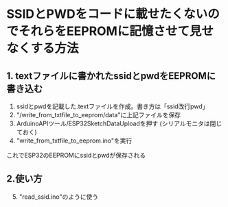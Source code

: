 # SSIDとPWDをコードに載せたくないのでそれらをEEPROMに記憶させて見せなくする方法

## 1. textファイルに書かれたssidとpwdをEEPROMに書き込む
  1. ssidとpwdを記載した.textファイルを作成。書き方は「ssid改行pwd」
  2. "/write_from_txtfile_to_eeprom/data"に上記ファイルを保存
  3. ArduinoAPIツール/ESP32SketchDataUploadを押す (シリアルモニタは閉じておく)
  4. "write_from_txtfile_to_eeprom.ino"を実行
  
  これでESP32のEEPROMにssidとpwdが保存される

## 2.使い方
　5. "read_ssid.ino"のように使う
